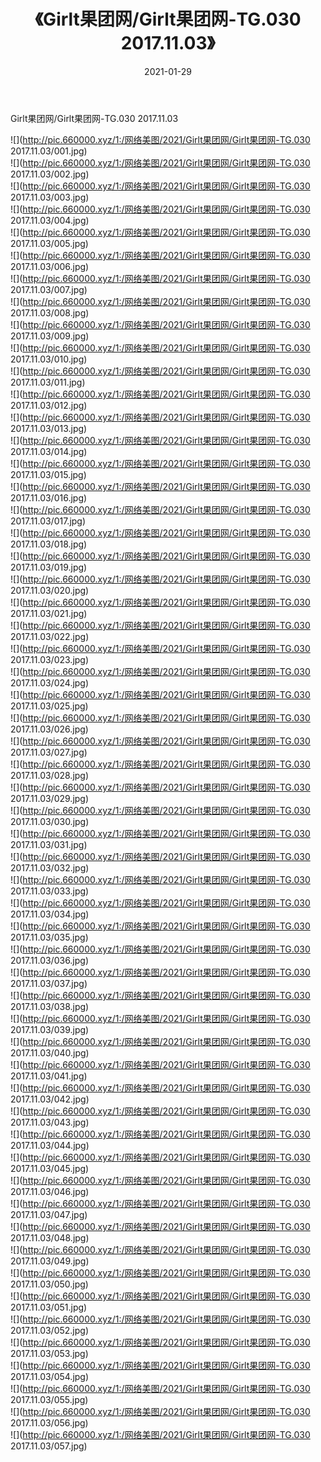 ﻿---
layout: post
title:  《Girlt果团网/Girlt果团网-TG.030 2017.11.03》
date:   2021-01-29
img: http://pic.660000.xyz/1:/网络美图/2021/Girlt果团网/Girlt果团网-TG.030 2017.11.03/000.jpg
categories: [美女, 清纯, 唯美]
---

Girlt果团网/Girlt果团网-TG.030 2017.11.03

 ![](http://pic.660000.xyz/1:/网络美图/2021/Girlt果团网/Girlt果团网-TG.030 2017.11.03/001.jpg) <br>![](http://pic.660000.xyz/1:/网络美图/2021/Girlt果团网/Girlt果团网-TG.030 2017.11.03/002.jpg) <br>![](http://pic.660000.xyz/1:/网络美图/2021/Girlt果团网/Girlt果团网-TG.030 2017.11.03/003.jpg) <br>![](http://pic.660000.xyz/1:/网络美图/2021/Girlt果团网/Girlt果团网-TG.030 2017.11.03/004.jpg) <br>![](http://pic.660000.xyz/1:/网络美图/2021/Girlt果团网/Girlt果团网-TG.030 2017.11.03/005.jpg) <br>![](http://pic.660000.xyz/1:/网络美图/2021/Girlt果团网/Girlt果团网-TG.030 2017.11.03/006.jpg) <br>![](http://pic.660000.xyz/1:/网络美图/2021/Girlt果团网/Girlt果团网-TG.030 2017.11.03/007.jpg) <br>![](http://pic.660000.xyz/1:/网络美图/2021/Girlt果团网/Girlt果团网-TG.030 2017.11.03/008.jpg) <br>![](http://pic.660000.xyz/1:/网络美图/2021/Girlt果团网/Girlt果团网-TG.030 2017.11.03/009.jpg) <br>![](http://pic.660000.xyz/1:/网络美图/2021/Girlt果团网/Girlt果团网-TG.030 2017.11.03/010.jpg) <br>![](http://pic.660000.xyz/1:/网络美图/2021/Girlt果团网/Girlt果团网-TG.030 2017.11.03/011.jpg) <br>![](http://pic.660000.xyz/1:/网络美图/2021/Girlt果团网/Girlt果团网-TG.030 2017.11.03/012.jpg) <br>![](http://pic.660000.xyz/1:/网络美图/2021/Girlt果团网/Girlt果团网-TG.030 2017.11.03/013.jpg) <br>![](http://pic.660000.xyz/1:/网络美图/2021/Girlt果团网/Girlt果团网-TG.030 2017.11.03/014.jpg) <br>![](http://pic.660000.xyz/1:/网络美图/2021/Girlt果团网/Girlt果团网-TG.030 2017.11.03/015.jpg) <br>![](http://pic.660000.xyz/1:/网络美图/2021/Girlt果团网/Girlt果团网-TG.030 2017.11.03/016.jpg) <br>![](http://pic.660000.xyz/1:/网络美图/2021/Girlt果团网/Girlt果团网-TG.030 2017.11.03/017.jpg) <br>![](http://pic.660000.xyz/1:/网络美图/2021/Girlt果团网/Girlt果团网-TG.030 2017.11.03/018.jpg) <br>![](http://pic.660000.xyz/1:/网络美图/2021/Girlt果团网/Girlt果团网-TG.030 2017.11.03/019.jpg) <br>![](http://pic.660000.xyz/1:/网络美图/2021/Girlt果团网/Girlt果团网-TG.030 2017.11.03/020.jpg) <br>![](http://pic.660000.xyz/1:/网络美图/2021/Girlt果团网/Girlt果团网-TG.030 2017.11.03/021.jpg) <br>![](http://pic.660000.xyz/1:/网络美图/2021/Girlt果团网/Girlt果团网-TG.030 2017.11.03/022.jpg) <br>![](http://pic.660000.xyz/1:/网络美图/2021/Girlt果团网/Girlt果团网-TG.030 2017.11.03/023.jpg) <br>![](http://pic.660000.xyz/1:/网络美图/2021/Girlt果团网/Girlt果团网-TG.030 2017.11.03/024.jpg) <br>![](http://pic.660000.xyz/1:/网络美图/2021/Girlt果团网/Girlt果团网-TG.030 2017.11.03/025.jpg) <br>![](http://pic.660000.xyz/1:/网络美图/2021/Girlt果团网/Girlt果团网-TG.030 2017.11.03/026.jpg) <br>![](http://pic.660000.xyz/1:/网络美图/2021/Girlt果团网/Girlt果团网-TG.030 2017.11.03/027.jpg) <br>![](http://pic.660000.xyz/1:/网络美图/2021/Girlt果团网/Girlt果团网-TG.030 2017.11.03/028.jpg) <br>![](http://pic.660000.xyz/1:/网络美图/2021/Girlt果团网/Girlt果团网-TG.030 2017.11.03/029.jpg) <br>![](http://pic.660000.xyz/1:/网络美图/2021/Girlt果团网/Girlt果团网-TG.030 2017.11.03/030.jpg) <br>![](http://pic.660000.xyz/1:/网络美图/2021/Girlt果团网/Girlt果团网-TG.030 2017.11.03/031.jpg) <br>![](http://pic.660000.xyz/1:/网络美图/2021/Girlt果团网/Girlt果团网-TG.030 2017.11.03/032.jpg) <br>![](http://pic.660000.xyz/1:/网络美图/2021/Girlt果团网/Girlt果团网-TG.030 2017.11.03/033.jpg) <br>![](http://pic.660000.xyz/1:/网络美图/2021/Girlt果团网/Girlt果团网-TG.030 2017.11.03/034.jpg) <br>![](http://pic.660000.xyz/1:/网络美图/2021/Girlt果团网/Girlt果团网-TG.030 2017.11.03/035.jpg) <br>![](http://pic.660000.xyz/1:/网络美图/2021/Girlt果团网/Girlt果团网-TG.030 2017.11.03/036.jpg) <br>![](http://pic.660000.xyz/1:/网络美图/2021/Girlt果团网/Girlt果团网-TG.030 2017.11.03/037.jpg) <br>![](http://pic.660000.xyz/1:/网络美图/2021/Girlt果团网/Girlt果团网-TG.030 2017.11.03/038.jpg) <br>![](http://pic.660000.xyz/1:/网络美图/2021/Girlt果团网/Girlt果团网-TG.030 2017.11.03/039.jpg) <br>![](http://pic.660000.xyz/1:/网络美图/2021/Girlt果团网/Girlt果团网-TG.030 2017.11.03/040.jpg) <br>![](http://pic.660000.xyz/1:/网络美图/2021/Girlt果团网/Girlt果团网-TG.030 2017.11.03/041.jpg) <br>![](http://pic.660000.xyz/1:/网络美图/2021/Girlt果团网/Girlt果团网-TG.030 2017.11.03/042.jpg) <br>![](http://pic.660000.xyz/1:/网络美图/2021/Girlt果团网/Girlt果团网-TG.030 2017.11.03/043.jpg) <br>![](http://pic.660000.xyz/1:/网络美图/2021/Girlt果团网/Girlt果团网-TG.030 2017.11.03/044.jpg) <br>![](http://pic.660000.xyz/1:/网络美图/2021/Girlt果团网/Girlt果团网-TG.030 2017.11.03/045.jpg) <br>![](http://pic.660000.xyz/1:/网络美图/2021/Girlt果团网/Girlt果团网-TG.030 2017.11.03/046.jpg) <br>![](http://pic.660000.xyz/1:/网络美图/2021/Girlt果团网/Girlt果团网-TG.030 2017.11.03/047.jpg) <br>![](http://pic.660000.xyz/1:/网络美图/2021/Girlt果团网/Girlt果团网-TG.030 2017.11.03/048.jpg) <br>![](http://pic.660000.xyz/1:/网络美图/2021/Girlt果团网/Girlt果团网-TG.030 2017.11.03/049.jpg) <br>![](http://pic.660000.xyz/1:/网络美图/2021/Girlt果团网/Girlt果团网-TG.030 2017.11.03/050.jpg) <br>![](http://pic.660000.xyz/1:/网络美图/2021/Girlt果团网/Girlt果团网-TG.030 2017.11.03/051.jpg) <br>![](http://pic.660000.xyz/1:/网络美图/2021/Girlt果团网/Girlt果团网-TG.030 2017.11.03/052.jpg) <br>![](http://pic.660000.xyz/1:/网络美图/2021/Girlt果团网/Girlt果团网-TG.030 2017.11.03/053.jpg) <br>![](http://pic.660000.xyz/1:/网络美图/2021/Girlt果团网/Girlt果团网-TG.030 2017.11.03/054.jpg) <br>![](http://pic.660000.xyz/1:/网络美图/2021/Girlt果团网/Girlt果团网-TG.030 2017.11.03/055.jpg) <br>![](http://pic.660000.xyz/1:/网络美图/2021/Girlt果团网/Girlt果团网-TG.030 2017.11.03/056.jpg) <br>![](http://pic.660000.xyz/1:/网络美图/2021/Girlt果团网/Girlt果团网-TG.030 2017.11.03/057.jpg) <br>